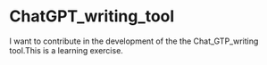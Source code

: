 # ChatGPT_writing_tool
I want to contribute in the development of the the Chat_GTP_writing tool.This is a learning exercise.
